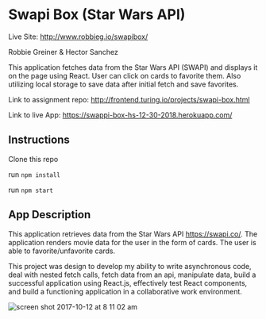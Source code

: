# Swapi Box (Star Wars API)

Live Site: http://www.robbieg.io/swapibox/

Robbie Greiner & Hector Sanchez

This application fetches data from the Star Wars API (SWAPI) and displays it on the page using React.  User can click on
cards to favorite them.  Also utilizing local storage to save data after initial fetch and save favorites.

Link to assignment repo: http://frontend.turing.io/projects/swapi-box.html

Link to live App:
https://swappi-box-hs-12-30-2018.herokuapp.com/

## Instructions

Clone this repo

run `npm install`

run `npm start`


## App Description
This application retrieves data from the Star Wars API https://swapi.co/. The application renders movie data for the user in the form of cards.  The user is able to favorite/unfavorite cards.

This project was design to develop my ability to write asynchronous code, deal with nested fetch calls, fetch data from an api, manipulate data, build a successful application using React.js, effectively test React components, and build a functioning application in a collaborative work environment.



![screen shot 2017-10-12 at 8 11 02 am](https://user-images.githubusercontent.com/28495779/31500573-fcb7b10a-af24-11e7-8351-dc59f8dd5baf.png)
